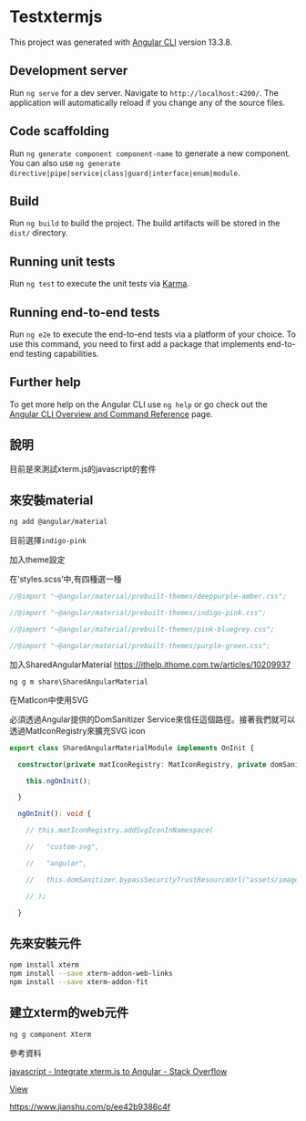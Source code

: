 # Testxtermjs

This project was generated with [Angular CLI](https://github.com/angular/angular-cli) version 13.3.8.

## Development server

Run `ng serve` for a dev server. Navigate to `http://localhost:4200/`. The application will automatically reload if you change any of the source files.

## Code scaffolding

Run `ng generate component component-name` to generate a new component. You can also use `ng generate directive|pipe|service|class|guard|interface|enum|module`.

## Build

Run `ng build` to build the project. The build artifacts will be stored in the `dist/` directory.

## Running unit tests

Run `ng test` to execute the unit tests via [Karma](https://karma-runner.github.io).

## Running end-to-end tests

Run `ng e2e` to execute the end-to-end tests via a platform of your choice. To use this command, you need to first add a package that implements end-to-end testing capabilities.

## Further help

To get more help on the Angular CLI use `ng help` or go check out the [Angular CLI Overview and Command Reference](https://angular.io/cli) page.



## 說明

目前是來測試xterm.js的javascript的套件

## 來安裝material

```bash
ng add @angular/material
```

目前選擇`indigo-pink `

加入theme設定

在’styles.scss’中,有四種選一種

```scss
//@import "~@angular/material/prebuilt-themes/deeppurple-amber.css";

//@import "~@angular/material/prebuilt-themes/indigo-pink.css";

//@import "~@angular/material/prebuilt-themes/pink-bluegrey.css";

//@import "~@angular/material/prebuilt-themes/purple-green.css";
```

加入SharedAngularMaterial <https://ithelp.ithome.com.tw/articles/10209937>

```
ng g m share\SharedAngularMaterial
```

在MatIcon中使用SVG

必須透過Angular提供的DomSanitizer Service來信任這個路徑。接著我們就可以透過MatIconRegistry來擴充SVG icon

```typescript
export class SharedAngularMaterialModule implements OnInit {

  constructor(private matIconRegistry: MatIconRegistry, private domSanitizer: DomSanitizer) {

    this.ngOnInit();

  }

  ngOnInit(): void {

    // this.matIconRegistry.addSvgIconInNamespace(

    //   "custom-svg",

    //   "angular",

    //   this.domSanitizer.bypassSecurityTrustResourceUrl("assets/images/angular_solidBlack.svg")

    // );

  }
```

## 先來安裝元件

```bash
npm install xterm
npm install --save xterm-addon-web-links
npm install --save xterm-addon-fit
```

## 建立xterm的web元件

```bash
ng g component Xterm
```





參考資料

[javascript - Integrate xterm.js to Angular - Stack Overflow](https://stackoverflow.com/questions/53307998/integrate-xterm-js-to-angular)

[View](https://book.king011.com/view/en-US/view/web-js-xterm/example)

https://www.jianshu.com/p/ee42b9386c4f
